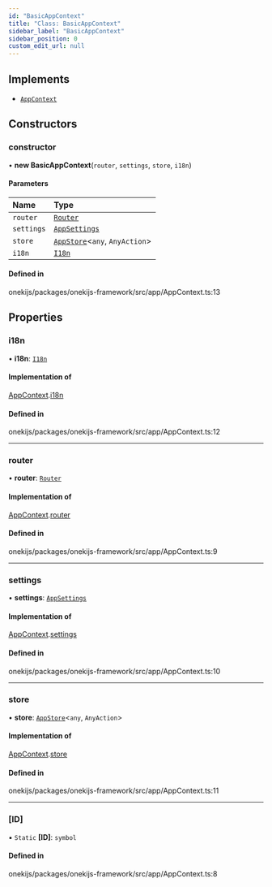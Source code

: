 ```yaml
---
id: "BasicAppContext"
title: "Class: BasicAppContext"
sidebar_label: "BasicAppContext"
sidebar_position: 0
custom_edit_url: null
---
```


## Implements

- [`AppContext`](../interfaces/AppContext.md)

## Constructors

### constructor

• **new BasicAppContext**(`router`, `settings`, `store`, `i18n`)

#### Parameters

| Name | Type |
| :------ | :------ |
| `router` | [`Router`](../interfaces/Router.md) |
| `settings` | [`AppSettings`](../interfaces/AppSettings.md) |
| `store` | [`AppStore`](../interfaces/AppStore.md)<`any`, `AnyAction`\> |
| `i18n` | [`I18n`](../interfaces/I18n.md) |

#### Defined in

onekijs/packages/onekijs-framework/src/app/AppContext.ts:13

## Properties

### i18n

• **i18n**: [`I18n`](../interfaces/I18n.md)

#### Implementation of

[AppContext](../interfaces/AppContext.md).[i18n](../interfaces/AppContext.md#i18n)

#### Defined in

onekijs/packages/onekijs-framework/src/app/AppContext.ts:12

___

### router

• **router**: [`Router`](../interfaces/Router.md)

#### Implementation of

[AppContext](../interfaces/AppContext.md).[router](../interfaces/AppContext.md#router)

#### Defined in

onekijs/packages/onekijs-framework/src/app/AppContext.ts:9

___

### settings

• **settings**: [`AppSettings`](../interfaces/AppSettings.md)

#### Implementation of

[AppContext](../interfaces/AppContext.md).[settings](../interfaces/AppContext.md#settings)

#### Defined in

onekijs/packages/onekijs-framework/src/app/AppContext.ts:10

___

### store

• **store**: [`AppStore`](../interfaces/AppStore.md)<`any`, `AnyAction`\>

#### Implementation of

[AppContext](../interfaces/AppContext.md).[store](../interfaces/AppContext.md#store)

#### Defined in

onekijs/packages/onekijs-framework/src/app/AppContext.ts:11

___

### [ID]

▪ `Static` **[ID]**: `symbol`

#### Defined in

onekijs/packages/onekijs-framework/src/app/AppContext.ts:8
